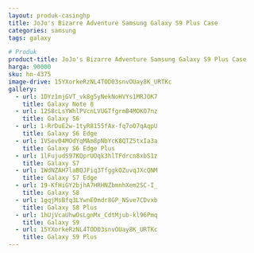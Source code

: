 ```yaml
---
layout: produk-casinghp
title: JoJo's Bizarre Adventure Samsung Galaxy S9 Plus Case
categories: samsung
tags: galaxy

# Produk
product-title: JoJo's Bizarre Adventure Samsung Galaxy S9 Plus Case
harga: 90000
sku: hn-4375
image-drive: 15YXorkeRzNL4TOD03snvOUay8K_URTKc
gallery:
  - url: 1DYz1mjGVT_vk8g5yNekNoHVYs1MRJOK7
    title: Galaxy Note 8
  - url: 12S8cLsYWhlPVcnLVUGTfgrmB4MOKO7nz
    title: Galaxy S6
  - url: 1-RrDuE2w-1tyR8155fAx-fq7oO7qAqpU
    title: Galaxy S6 Edge
  - url: 1VSev04MOdYqMAm8pNbYcK8QTZ5txIa3a
    title: Galaxy S6 Edge Plus
  - url: 1lFujudS97KQprUOqk3hlTFdrcn8xbS1z
    title: Galaxy S7
  - url: 1WdNZAH7laBQJFiq3TfggkOZuvqJXcQNM
    title: Galaxy S7 Edge
  - url: 19-KfHiGY2bjhA7HRHNZbmnhXem2SC-I_
    title: Galaxy S8
  - url: 1gqjMsBfq3LYwnE0mdr8GP_NSve7CDvxb
    title: Galaxy S8 Plus
  - url: 1hUjVcaUhwOsLgnMx_CdtMjub-kl96Pmq
    title: Galaxy S9
  - url: 15YXorkeRzNL4TOD03snvOUay8K_URTKc
    title: Galaxy S9 Plus
---
```


